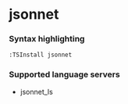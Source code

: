 # jsonnet

### Syntax highlighting

```vim
:TSInstall jsonnet
```

### Supported language servers

- jsonnet_ls
